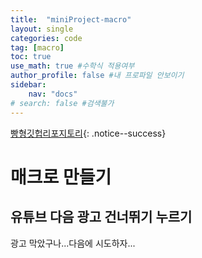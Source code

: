 ```yaml
---
title:  "miniProject-macro"
layout: single
categories: code
tag: [macro]
toc: true
use_math: true #수학식 적용여부
author_profile: false #내 프로파일 안보이기
sidebar:
    nav: "docs" 
# search: false #검색불가
---
```

[빵형깃헙리포지토리](https://github.com/kairess?tab=repositories){: .notice--success}
# 매크로 만들기
## 유튜브 다음 광고 건너뛰기 누르기
광고 막았구나...다음에 시도하자...
```py

```


